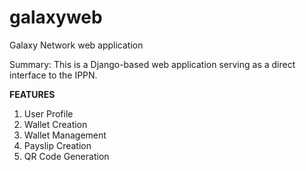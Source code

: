 # galaxyweb
Galaxy Network web application

Summary: This is a Django-based web application serving as a direct interface to the IPPN.

**FEATURES**

1. User Profile
2. Wallet Creation
3. Wallet Management
4. Payslip Creation
5. QR Code Generation

